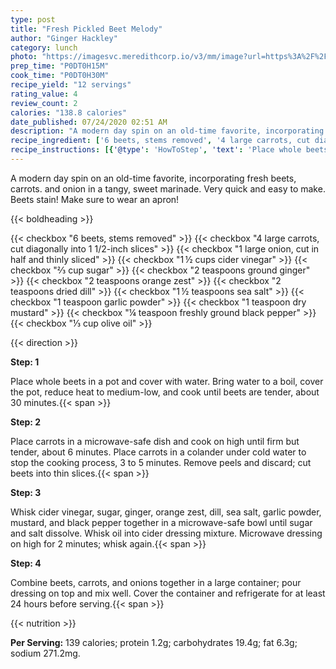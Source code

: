 ```yaml
---
type: post
title: "Fresh Pickled Beet Melody"
author: "Ginger Hackley"
category: lunch
photo: "https://imagesvc.meredithcorp.io/v3/mm/image?url=https%3A%2F%2Fimages.media-allrecipes.com%2Fuserphotos%2F8174998.jpg"
prep_time: "P0DT0H15M"
cook_time: "P0DT0H30M"
recipe_yield: "12 servings"
rating_value: 4
review_count: 2
calories: "138.8 calories"
date_published: 07/24/2020 02:51 AM
description: "A modern day spin on an old-time favorite, incorporating fresh beets, carrots. and onion in a tangy, sweet marinade. Very quick and easy to make. Beets stain! Make sure to wear an apron!"
recipe_ingredient: ['6 beets, stems removed', '4 large carrots, cut diagonally into 1 1/2-inch slices', '1 large onion, cut in half and thinly sliced', '1\u2009½ cups cider vinegar', '⅔ cup sugar', '2 teaspoons ground ginger', '2 teaspoons orange zest', '2 teaspoons dried dill', '1\u2009½ teaspoons sea salt', '1 teaspoon garlic powder', '1 teaspoon dry mustard', '¼ teaspoon freshly ground black pepper', '⅓ cup olive oil']
recipe_instructions: [{'@type': 'HowToStep', 'text': 'Place whole beets in a pot and cover with water. Bring water to a boil, cover the pot, reduce heat to medium-low, and cook until beets are tender, about 30 minutes.\n'}, {'@type': 'HowToStep', 'text': 'Place carrots in a microwave-safe dish and cook on high until firm but tender, about 6 minutes. Place carrots in a colander under cold water to stop the cooking process, 3 to 5 minutes. Remove peels and discard; cut beets into thin slices.\n'}, {'@type': 'HowToStep', 'text': 'Whisk cider vinegar, sugar, ginger, orange zest, dill, sea salt, garlic powder, mustard, and black pepper together in a microwave-safe bowl until sugar and salt dissolve. Whisk oil into cider dressing mixture. Microwave dressing on high for 2 minutes; whisk again.\n'}, {'@type': 'HowToStep', 'text': 'Combine beets, carrots, and onions together in a large container; pour dressing on top and mix well. Cover the container and refrigerate for at least 24 hours before serving.\n'}]
---
```


A modern day spin on an old-time favorite, incorporating fresh beets, carrots. and onion in a tangy, sweet marinade. Very quick and easy to make. Beets stain! Make sure to wear an apron! 

{{< boldheading >}}

{{< checkbox "6  beets, stems removed" >}}
{{< checkbox "4 large carrots, cut diagonally into 1 1/2-inch slices" >}}
{{< checkbox "1 large onion, cut in half and thinly sliced" >}}
{{< checkbox "1 ½ cups cider vinegar" >}}
{{< checkbox "⅔ cup sugar" >}}
{{< checkbox "2 teaspoons ground ginger" >}}
{{< checkbox "2 teaspoons orange zest" >}}
{{< checkbox "2 teaspoons dried dill" >}}
{{< checkbox "1 ½ teaspoons sea salt" >}}
{{< checkbox "1 teaspoon garlic powder" >}}
{{< checkbox "1 teaspoon dry mustard" >}}
{{< checkbox "¼ teaspoon freshly ground black pepper" >}}
{{< checkbox "⅓ cup olive oil" >}}


{{< direction >}}

**Step: 1**

Place whole beets in a pot and cover with water. Bring water to a boil, cover the pot, reduce heat to medium-low, and cook until beets are tender, about 30 minutes.{{< span >}}

**Step: 2**

Place carrots in a microwave-safe dish and cook on high until firm but tender, about 6 minutes. Place carrots in a colander under cold water to stop the cooking process, 3 to 5 minutes. Remove peels and discard; cut beets into thin slices.{{< span >}}

**Step: 3**

Whisk cider vinegar, sugar, ginger, orange zest, dill, sea salt, garlic powder, mustard, and black pepper together in a microwave-safe bowl until sugar and salt dissolve. Whisk oil into cider dressing mixture. Microwave dressing on high for 2 minutes; whisk again.{{< span >}}

**Step: 4**

Combine beets, carrots, and onions together in a large container; pour dressing on top and mix well. Cover the container and refrigerate for at least 24 hours before serving.{{< span >}}

{{< nutrition >}}

**Per Serving:** 139 calories; protein 1.2g; carbohydrates 19.4g; fat 6.3g; sodium 271.2mg.